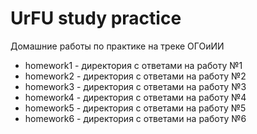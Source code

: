 # UrFU study practice
Домашние работы по практике на треке ОГОиИИ
* homework1 - директория с ответами на работу №1
* homework2 - директория с ответами на работу №2
* homework3 - директория с ответами на работу №3
* homework4 - директория с ответами на работу №4
* homework5 - директория с ответами на работу №5
* homework6 - директория с ответами на работу №6
